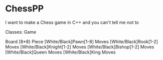 # ChessPP
I want to make a Chess game in C++ and you can't tell me not to


Classes:
  Game
  
  Board
    [8*8}
  Piece
    [White/Black]Pawn[1-8]
      Moves
    [White/Black]Rook[1-2]
      Moves
    [White/Black]Knight[1-2]
      Moves
    [White/Black]Bishop[1-2]
      Moves
    [White/Black]Queen
      Moves
    [White/Black]King
      Moves
